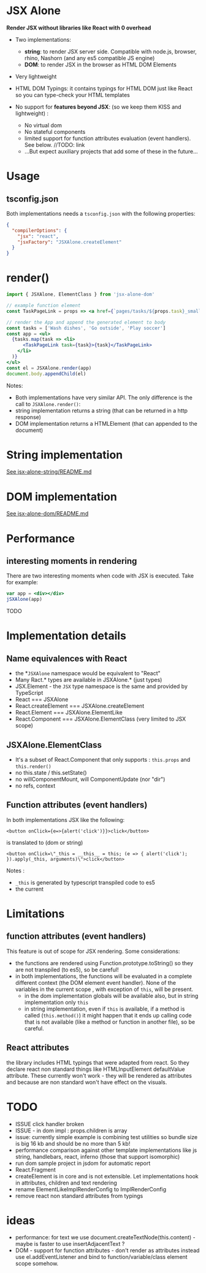 # JSX Alone 

**Render JSX without libraries like React with 0 overhead**

 * Two implementations: 

   * **string**: to render JSX server side. Compatible with node.js, browser, rhino, Nashorn (and any es5 compatible JS engine)
   * **DOM**: to render JSX in the browser as HTML DOM Elements

 * Very lightweight
 * HTML DOM Typings: it contains typings for HTML DOM just like React so you can type-check your HTML templates
 * No support for **features beyond JSX**: (so we keep them KISS and lightweight) :
   * No virtual dom
   * No stateful components 
   * limited support for function attributes evaluation (event handlers). See below.        //TODO: link
   * ...But expect auxiliary projects that add some of these in the future...

# Usage

## tsconfig.json

Both implementations needs a `tsconfig.json` with the following properties: 

```json
{
  "compilerOptions": {
    "jsx": "react",
    "jsxFactory": "JSXAlone.createElement"
  }
}
```

# render()

```jsx
import { JSXAlone, ElementClass } from 'jsx-alone-dom'

// example function element
const TaskPageLink = props => <a href={`pages/tasks/${props.task}_small.html`}>{props.children}</a>

// render the App and append the generated element to body
const tasks = ['Wash dishes', 'Go outside', 'Play soccer']
const app = <ul>
  {tasks.map(task => <li>
      <TaskPageLink task={task}>{task}</TaskPageLink>
    </li>
  )}
</ul>
const el = JSXAlone.render(app)
document.body.appendChild(el)
```
Notes: 

 * Both implementations have very similar API. The only difference is the call to `JSXAlone.render()`:
  * string implementation returns a string (that can be returned in a http response)
  * DOM implementation returns a HTMLElement (that can appended to the document)


# String implementation

[See jsx-alone-string/README.md](jsx-alone-string/README.md)

# DOM implementation

[See jsx-alone-dom/README.md](jsx-alone-dom/README.md)

# Performance

## interesting moments in rendering

There are two interesting moments when code with JSX is executed. Take for example: 

```jsx
var app = <div></div>
jSXAlone(app)
```
TODO



# Implementation details

## Name equivalences with React

 * the *`JSXAlone` namespace would be equivalent to "React" 
 * Many Ract.* types are available in JSXAlone.* (just types)
 * JSX.Element - the `JSX` type namespace is the same and provided by TypeScript
 * React === JSXAlone 
 * React.createElement === JSXAlone.createElement
 * React.Element === JSXAlone.ElementLike
 * React.Component === JSXAlone.ElementClass (very limited to JSX scope)

## JSXAlone.ElementClass

 * It's a subset of React.Component that only supports : `this.props` and `this.render()`
  * no this.state / this.setState()
  * no willComponentMount, will ComponentUpdate (nor "dir")
  * no refs, context

## Function attributes (event handlers)

In both implementations JSX like the following:

```
<button onClick={e=>{alert('click')}}>click</button>
```

is translated to (dom or string)

```
<button onClick=\"_this = __this__ = this; (e => { alert('click'); }).apply(_this, arguments)\">click</button>
```

Notes : 
 * `_this` is generated by typescript transpiled code to es5
 * the current 



# Limitations

## function attributes (event handlers)

This feature is out of scope for JSX rendering. Some considerations:

 * the functions are rendered using Function.prototype.toString() so they are not transpiled (to es5), so be careful!
 * in both implementations, the functions will be evaluated in a complete different context (the DOM element event handler). None of the variables in the current scope , with exception of `this`,  will be present. 
   * in the dom implementation  globals will be available also, but in string implementation only `this` 
   * in string implementation, even if `this` is available, if a method is called (`this.method()`) it might happen that it ends up calling code that is not available (like a method or function in another file), so be careful.

## React attributes

the library includes HTML typings that were adapted from react. So they declare react non standard things like HTMLInputElement defaultValue attribute. These currently won't work - they will be rendered as attributes and because are non standard won't have effect on the visuals. 

# TODO

 * ISSUE click handler broken
 * ISSUE - <If> in dom impl : props.children is array
 * issue: currently simple example  is combining test utilities so bundle size is big 16 kb and should be no more than 5 kb!
 * performance comparison against other template implementations like js string, handlebars, react, inferno (those that support isomorphic)
 * run dom sample project in jsdom for automatic report
 * React.Fragment
 * createElement is in core and is not extensible. Let implementations hook in attributes, children and text rendering
 * rename ElementLikeImplRenderConfig to ImplRenderConfig
 * remove react non standard attributes from typings

# ideas

 * performance: for text we use document.createTextNode(this.content) - maybe is faster to use insertAdjacentText ? 
 * DOM - support for function attributes - don't render as attributes instead use el.addEventListener and bind to function/variable/class element scope somehow.